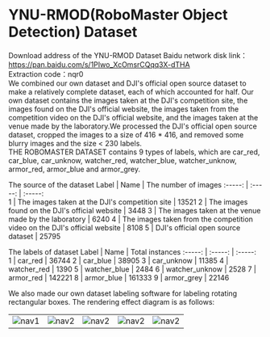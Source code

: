 # YNU-RMOD(RoboMaster Object Detection) Dataset
Download address of the YNU-RMOD Dataset
Baidu network disk link：https://pan.baidu.com/s/1PIwo_XcOmsrCQqq3X-dTHA   
Extraction code：nqr0  
We combined our own dataset and DJI's official open source dataset to make a relatively complete dataset, each of which accounted for half. Our own dataset contains the images taken at the DJI's competition site, the images found on the DJI's official website, the images taken from the competition video on the DJI's official website, and the images taken at the venue made by the laboratory.We processed the DJI's official open source dataset, cropped the images to a size of 416 * 416, and removed some blurry images and the size < 230 labels.  
THE ROBOMASTER DATASET contains 9 types of labels, which are car_red, car_blue, car_unknow, watcher_red, watcher_blue, watcher_unknow, armor_red, armor_blue and armor_grey.  

The source of the dataset
Label	   |  Name	  |  The number of images
 :-----:  | :-----:  |  :-----:   
1 	  |   The images taken at the DJI's competition site	                       |   13521
2	   |   The images found on the DJI's official website	                     |     3448
3	   |   The images taken at the venue made by the laboratory	            |     6240
4	   |   The images taken from the competition video on the DJI's official website	             |     8108
5	   |   DJI's official open source dataset	           |     25795

The labels of dataset
Label	   |  Name	  |  Total instances
 :-----:  | :-----:  |  :-----:   
1 	 |   car_red	                        |     36744
2	   |   car_blue	                     |     38905
3	   |   car_unknow	             |     11385
4	   |   watcher_red	             |     1390
5	   |   watcher_blue	           |     2484
6	   |   watcher_unknow	   |     2528
7	   |   armor_red	                 |     142221
8	   |   armor_blue	               |     161333
9	   |   armor_grey	               |     22146  

We also made our own dataset labeling software for labeling rotating rectangular boxes. The rendering effect diagram is as follows:  
<table>
    <tr>
        <td ><center><img src="||githubusercontent.com/Damon2019/RM-DATASET/blob/master/images/1.png">nav1</center></td>
        <td ><center><img src="||githubusercontent.com/Damon2019/RM-DATASET/blob/master/images/2.png">nav2</center></td>
        <td ><center><img src="||githubusercontent.com/Damon2019/RM-DATASET/blob/master/images/3.png">nav2</center></td>
        <td ><center><img src="||githubusercontent.com/Damon2019/RM-DATASET/blob/master/images/4.png">nav2</center></td>
        <td ><center><img src="||githubusercontent.com/Damon2019/RM-DATASET/blob/master/images/5.png">nav2</center></td>
    </tr>

</table>

